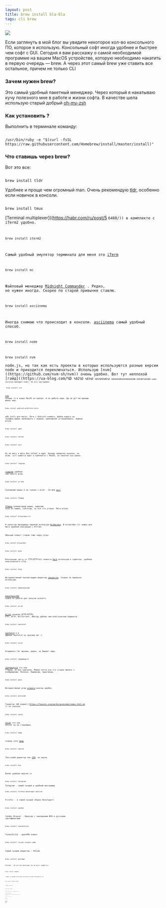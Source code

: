 ```yaml
---
layout: post
title: brew install bla-bla
tags: cli brew
---
```

![](https://raw.githubusercontent.com/tatarinovms/tatarinovms.github.io/master/images/posts/brew/logo.png)

Если заглянуть в мой блог вы увидите некоторое кол-во консольного ПО, которое я использую. Консольный софт иногда  удобнее и быстрее чем софт с GUI. Сегодня я вам расскажу о самой необходимой программе на вашем MacOS устройстве, которую необходимо накатить в первую очередь — brew. А через этот самый brew уже ставить все остальное, причем не только CLI 

### Зачем нужен brew?

Это самый удобный пакетный менеджер. Через который я накатываю кучу полезного мне в работе и жизни софта. В качестве шела использую старый добрый [oh-my-zsh]((https://ohmyz.sh/))

### Как установить ?

Выполнить в терминале команду:

<code>
/usr/bin/ruby -e "$(curl -fsSL https://raw.githubusercontent.com/Homebrew/install/master/install)"
</code>
 

### Что  ставишь через brew?

Вот это все:
  
<code>
brew install tldr
</code>
 
Удобнее и проще чем огромный man. Очень рекомендую [tldr]((https://tldr.sh/)), особенно если новичок в консоли. 
 
<code>
brew install tmux 
</code>

[Terminal multiplexer]((https://habr.com/ru/post/5 <code>6488/)) в комплекте с iTerm2 удобно. 
 
<code>
brew install iterm2
</code>
 
 
Самый удобный эмулятор терминала для меня это [iTerm]((https://iterm2.com/))

<code>
brew install mc
</code>
 
Файловый менеджер [Midnight Commander]((https://midnight-commander.org/)) . Редко, но нужен иногда. Скорее по старой привычке ставлю. 

<code>
brew install asciinema 
</code>
 
Иногда снимаю что происходит в консоли. [asciinema]((https://asciinema.org/)) самый удобный способ.

<code>
brew install node 
</code>

<code>
brew install nvm 
</code> 
node.js, но так как есть проекты в которых используются разные версии node и приходится переключаться. Использую [nvm]((https://github.com/nvm-sh/nvm)) очень удобно. Вот тут неплохой [гайд]((https://ua-blog.com/%D <code>%82%D <code>%83%D <code>%82%D0%BE%D <code>%80%D0%B8%D0%B0%D0%BB-%D0%BF%D0%BE-node-version-manager-nvm)) по его настройке.

<code>
 brew install svn
</code>
 
[SVN]((https://en.wikipedia.org/wiki/Apache_Subversion)) почему то в новых MacOS он пропал. А по работе надо. Да не git'ом единым живет мир. 

<code>
brew instal android-platform-tools
</code>
 
adb tools для macos. Логи с Android снимать, файлы кидать на телефон,видео записывать c экрана, приложения устанавливать. Нужная штука. 

<code>
brew install wget
</code>

<code>
brew install telnet 
</code>

<code>
brew install curl
</code>
 
Ну не могу я жить без telnet и wget. Больше привычка конечно, но всеж. curl кажется идет в комплекте с MacOS, но накатил все равно.

<code>
brew install ripgrep
</code>
 
[ripgrep]((https://github.com/BurntSushi/ripgrep)) удобнее чем просто grep.

<code>
brew install yt-dlp
</code>
 
Скачиваем видео и не только c ютьб . См мой [пост](https://blog.tatarinov.space/yt-dlp/)

<code>
brew install ffmpeg
</code>
 
[ffmpeg]((https://ffmpeg.org/)) конвертирую видео, вырезаю звук из видео, субтитры, ну все что угодно. Мега штука. 

<code>
brew install bitwarden-cli
</code>
 
В качестве менеджера паролей использую [BitWarden]((https://bitwarden.com/)). И bitwarden-cli нужен для мега удобной инеграции c Alfred.

Обычный клиент ставлю тоже через brew:

<code>
brew instal bitwarden
</code>

<code>
brew install duck
</code>
 
Консольная часть от FTP/SFTP/etc клиента [Duck]((https://duck.sh/)) использую в скриптах, удобнее классического sftp.

<code>
brew install htop
</code>
 
Интереактивный просмоторщик-редактор [процессов]((https://htop.dev/)). Скорее по привычке использую. 

<code>
brew install adoptopenjdk
</code>

[AdoptOpenJDK]((https://github.com/AdoptOpenJDK/homebrew-openjdk)) нужна по работе для запуска всякого. 

<code>
brew install aria2
</code>
 
[Aria2]((https://aria2.github.io/)) качалка HTTP/HTTPS, FTP, SFTP, BitTorrent. Иногда удбнее чем классические варианты. 

<code>
brew install neofetch
</code>
 
[neofetch]((https://github.com/dylanaraps/neofetch)) и в африке neofetch ну красиво же :)

<code>
brew install unrar
</code>
 
Открывать rar архивы, редко, но бывает надо.

<code>
brew install imagemagick
</code>
 
[imagemagick]((https://imagemagick.org/index.php)) это как ffmpeg, но для картинок. Можно почти все что угодно делать с изображеним. Полезно. Применяю, практикую. 

<code>
brew install peco
</code>
 
Интерактивная grep [утилита]((https://github.com/peco/peco)) иногда удобно. 

<code>
brew install qrencode
</code>
 
Генратор [QR кодов]((https://fukuchi.org/works/qrencode/index.html.en )) из консоли 

<code>
brew install socat
</code>
 
[socat]((http://www.dest-unreach.org/socat/)) это как netcat но на стеройдах.

<code>
brew install nmap
</code>
 
Сканер сети [nmap]((https://nmap.org/))

<code>
brew install neovim
</code>
 
Текстовый редактор как [VIM]((https://habr.com/ru/post/426255/)), но круче.

<code>
brew install exa
</code>
 
Более удобная версия ls
 
<code>
brew install telegram
</code>
Telegram - самый лучший и удобный месседжер

<code>
brew install firefox-developer-edition
</code>

Firefox - в самой лучшей сборке Developers

<code>
brew install yandex
</code>

Yandex Browser - Браузер с закладками ФСБ и русскими сертификатами

<code>
brew install tunnelblick
</code>

Tunnelblick - openVPN клиент

<code>
brew install visual-studio-code
</code>

Самый лучший редактор – VSCode

 <code>
brew install postman
 <code>

Postman - 20 million developer'ов не могут ошибаться

 <code>
brew install newman
 <code>

Старый, но добрый консольный запускатор Postman коллекций из CLI

 <code>
brew install google-chrome
 <code>

Chrome - классика

 <code>
brew install vivaldi
 <code>

Vivaldi на базе Chrome, от бывших из Opera

 <code>
brew install onlyoffice
 <code>

onlyoffice - офисный пакет который может хорошо открывать документы от MSOffice.

 <code>
brew install microsoft-remote-desktop
 <code>

RDP клиент

 <code>
brew install deepl
 <code>

Лучший переводчик

 <code>
brew install keystore-explorer
 <code>

Клиент для работе с keystore Java

 <code>
brew install android-studio 
 <code>

Android Studio нужно SDK и эмулятор

 <code>
brew install --cask arc
 <code>

Крутой браузер [Arc](https://arc.net/)

<code>
brew install --cask audacity
<code>

Простой как топор аудиоредактор [audacity](https://www.audacityteam.org/)

<code>
brew install --cask obsidian
<code>

Крутой заметочнико-библотека [Obsidian](https://obsidian.md/)

<code>
brew install --cask zoom
<code>

Стандарт нашего времени [zoom](https://www.zoom.us/)

<code>
brew install --cask zoom
<code>

Стандарт нашего времени [zoom](https://www.zoom.us/)


<code>
brew install --cask vlc
<code>
VLC [плеер](https://www.videolan.org/vlc/)

<code>
brew install --cask devtoys
<code>

[DevToys](https://blog.tatarinov.space/devtools/) – удобные миниутилиты в одном месте

<code>
brew install termtosvg
<code>

[termtosvg](https://blog.tatarinov.space/recordshell/) – утилита написанная на питоне, чтобы записывать вашу сессию из терминала в svg анимацию.

<code>
brew install scrcpy
<code>

[Scrcpy](https://blog.tatarinov.space/Scrcpy/) - Управление вашим Android устройством с ПК

<code>
brew tap jkfran/killport
<code>

<code>
brew install killport
<code>

[killport](https://blog.tatarinov.space/killbyport/) - убиваем процесс по сетевому порту

<code>
brew install --cask whisky
<code>

[Запускаем](https://blog.tatarinov.space/Whisky/) Windows игры на Mac с чипом Apple Sillicon М

<code>
brew install --cask dbeaver-community
<code>

Универсальная утилита для работы с базами данных [dbeaver](https://dbeaver.io/)

<code>
brew install openjdk
<code>

JDK ну надо вот

<code>
brew tap majd/repo
<code>
  
<code>
brew install ipatool
<code>

[CLI программа](https://github.com/majd/ipatool), который позволяет вам искать приложения для iOS в App Store и загружать ipa-файлы. 

<code>
brew install --cask mockoon
<code>

Создание mock APIs 

<code>
brew install --cask utm
<code>

Виртуальная машина использующая QEMU





